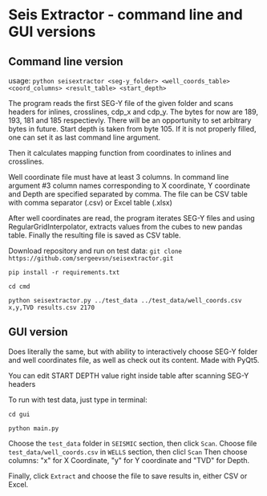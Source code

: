 # Seis Extractor - command line and GUI versions
## Command line version
usage: ```python seisextractor <seg-y_folder> <well_coords_table> <coord_columns> <result_table> <start_depth>```

The program reads the first SEG-Y file of the given folder and scans headers for inlines, crosslines, 
cdp_x and cdp_y. The bytes for now are 189, 193, 181 and 185 respectievly. There will be an opportunity
to set arbitrary bytes in future. Start depth is taken from byte 105. If it is not properly filled,
one can set it as last command line argument. 

Then it calculates mapping function from coordinates to inlines and crosslines.

Well coordinate file must have at least 3 columns. In command line argument #3 column names corresponding 
to X coordinate, Y coordinate and Depth are specified separated by comma. The file can be CSV table with 
comma separator (.csv) or Excel table (.xlsx)

After well coordinates are read, the program iterates SEG-Y files and using RegularGridInterpolator, 
extracts values from the cubes to new pandas table. Finally the resulting file is saved as CSV table.

Download repository and run on test data:
```git clone https://github.com/sergeevsn/seisextractor.git```

```pip install -r requirements.txt```

```cd cmd```

```python seisextractor.py ../test_data ../test_data/well_coords.csv x,y,TVD results.csv 2170```


## GUI version

Does literally the same, but with ability to interactively choose SEG-Y folder and well coordinates file,
as well as check out its content. Made with PyQt5.

You can edit START DEPTH value right inside table after scanning SEG-Y headers

To run with test data, just type in terminal:

```cd gui```

```python main.py```

Choose the ```test_data``` folder in ```SEISMIC``` section, then click ```Scan```.
Choose file ```test_data/well_coords.csv``` in ```WELLS``` section, then clicl ```Scan```
Then choose columns: "x" for X Coordinate, "y" for Y coordinate and "TVD" for Depth.

Finally, click ```Extract``` and choose the file to save results in, either CSV or Excel.

